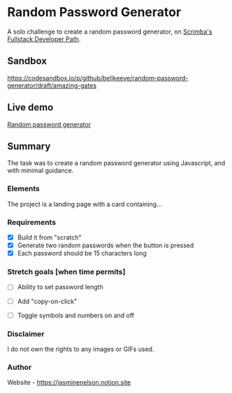 # Random Password Generator
A solo challenge to create a random password generator, on [Scrimba's Fullstack Developer Path](https://scrimba.com/fullstack-path-c0fullstack).

## Sandbox
https://codesandbox.io/p/github/belikeeve/random-password-generator/draft/amazing-gates

## Live demo
[Random password generator](https://vsty2q-5173.csb.app/)

## Summary

The task was to create a random password generator using Javascript, and with minimal guidance.

### Elements

The project is a landing page with a card containing...


### Requirements

  - [x] Build it from "scratch"
  - [x] Generate two random passwords when the button is pressed
  - [x] Each password should be 15 characters long
        
### Stretch goals [when time permits]

  - [ ] Ability to set password length
  - [ ] Add "copy-on-click"
  - [ ] Toggle symbols and numbers on and off


### Disclaimer

I do not own the rights to any images or GIFs used.

### Author

Website - https://jasminenelson.notion.site

